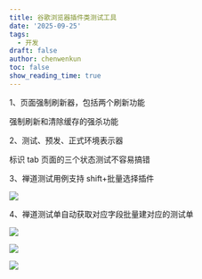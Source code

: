 ```yaml
---
title: 谷歌浏览器插件类测试工具
date: '2025-09-25'
tags:
  - 开发
draft: false
author: chenwenkun
toc: false
show_reading_time: true
---
```

1、页面强制刷新器，包括两个刷新功能

强制刷新和清除缓存的强杀功能

2、测试、预发、正式环境表示器

标识 tab 页面的三个状态测试不容易搞错

3、禅道测试用例支持 shift+批量选择插件

![](https://prod-files-secure.s3.us-west-2.amazonaws.com/c205fb54-92b2-4987-8be3-972b67d27acc/7ca8990d-2ef0-4ad6-8256-c807dbb8b3d5/image.png?X-Amz-Algorithm=AWS4-HMAC-SHA256&X-Amz-Content-Sha256=UNSIGNED-PAYLOAD&X-Amz-Credential=ASIAZI2LB466UWS55RRK%2F20251023%2Fus-west-2%2Fs3%2Faws4_request&X-Amz-Date=20251023T005157Z&X-Amz-Expires=3600&X-Amz-Security-Token=IQoJb3JpZ2luX2VjEIH%2F%2F%2F%2F%2F%2F%2F%2F%2F%2FwEaCXVzLXdlc3QtMiJHMEUCIBujMgLdpv5S9xKFjhYmV3hVGozpPEaMJZbLbyeWezn1AiEAvKpy%2F27ZyvpkfT2TfJ6OxV16bLxFnxXixBU9Rrp%2BvVEq%2FwMIOhAAGgw2Mzc0MjMxODM4MDUiDJuYYFsQa6yEdFhtAyrcAyTjj0WccnLCPTjsX7qp4wIrGpxdEZtC28sPkCIQFwh%2FkztlTqBRnkCddYJvOWmePvKv%2BDoA45SVQ5WzfZOh3vKqMAIUVUxXEhle9SRwqzeLWKXGygI5X0KArgg3Z4MyWAlK4LQQRXthwD8QLWe322fUavLr%2FTqEHarUHRR6pcSQEL6I6pzEg7wCwCPCV32PjkD4YPf%2F%2FBoyj8mDuxRrsWlXOORI4dEqChEbZ7%2FQzkQoK%2BO4AfrLVmiGl9cSzsu7HVsPyyuc72es6bIDrOq%2FKTZdDffoqGn0dZ4v%2FXI5J1Dr55ANzLR5OuxmXKySaqh46yWl%2BKrnxMmABr9iY%2F10M2YuoreHcYHellBhUas6IkGnqh3alLoZpqt%2BTGgTH4EguEI64ayJSer4wGmQ1lFXn5c%2FizE7jpVfkxyhcH2Ere3Zg4ZdWPjeYFlGg%2Ba%2FM4K3YshnfPA9EZzXC9kkVPj1UAYHuFaorSvg2pcxiNhfZYs8ISxX46qBZWnj9tf2pMwiPqSKhGwBKGGx6GsIu3P1nLNJ5iUXYBd3Dt861UonbVVV%2FNEznpTKDb7mRKjrHDwPN%2BNJWuLjj6xF04%2BRt4zNuqOs6PY0BujHOJJCymFl7w6yVcertnO%2Bdf8comlgMKLx5ccGOqUBb7JFdNrWYCmal%2BC4QRz5upLbBEBln3mTh22udLK02kI292JlF9R85905vCaUi4ixUHqGuI4Q35uNsSm2qZdX1Xs6XMoYdLX837eePzLYamDZtN9AqFlmX3042v8F6ze1ThGUa%2BKx8KWxnLTvQMHFrRjcvTyH1JsOdEI%2F8PdXJH7JJwluWllXgdNbMslWlKTBvNv0XztPO%2BArFQYdI5PC1Eivg%2BEz&X-Amz-Signature=27afacec49cfef9dd3bffb1070715c051be5439ba2a494847972049b674c5cac&X-Amz-SignedHeaders=host&x-amz-checksum-mode=ENABLED&x-id=GetObject)

4、禅道测试单自动获取对应字段批量建对应的测试单

![](https://prod-files-secure.s3.us-west-2.amazonaws.com/c205fb54-92b2-4987-8be3-972b67d27acc/1ea39b01-dd1c-4a56-bb09-4fe87447f5c7/image.png?X-Amz-Algorithm=AWS4-HMAC-SHA256&X-Amz-Content-Sha256=UNSIGNED-PAYLOAD&X-Amz-Credential=ASIAZI2LB466UWS55RRK%2F20251023%2Fus-west-2%2Fs3%2Faws4_request&X-Amz-Date=20251023T005157Z&X-Amz-Expires=3600&X-Amz-Security-Token=IQoJb3JpZ2luX2VjEIH%2F%2F%2F%2F%2F%2F%2F%2F%2F%2FwEaCXVzLXdlc3QtMiJHMEUCIBujMgLdpv5S9xKFjhYmV3hVGozpPEaMJZbLbyeWezn1AiEAvKpy%2F27ZyvpkfT2TfJ6OxV16bLxFnxXixBU9Rrp%2BvVEq%2FwMIOhAAGgw2Mzc0MjMxODM4MDUiDJuYYFsQa6yEdFhtAyrcAyTjj0WccnLCPTjsX7qp4wIrGpxdEZtC28sPkCIQFwh%2FkztlTqBRnkCddYJvOWmePvKv%2BDoA45SVQ5WzfZOh3vKqMAIUVUxXEhle9SRwqzeLWKXGygI5X0KArgg3Z4MyWAlK4LQQRXthwD8QLWe322fUavLr%2FTqEHarUHRR6pcSQEL6I6pzEg7wCwCPCV32PjkD4YPf%2F%2FBoyj8mDuxRrsWlXOORI4dEqChEbZ7%2FQzkQoK%2BO4AfrLVmiGl9cSzsu7HVsPyyuc72es6bIDrOq%2FKTZdDffoqGn0dZ4v%2FXI5J1Dr55ANzLR5OuxmXKySaqh46yWl%2BKrnxMmABr9iY%2F10M2YuoreHcYHellBhUas6IkGnqh3alLoZpqt%2BTGgTH4EguEI64ayJSer4wGmQ1lFXn5c%2FizE7jpVfkxyhcH2Ere3Zg4ZdWPjeYFlGg%2Ba%2FM4K3YshnfPA9EZzXC9kkVPj1UAYHuFaorSvg2pcxiNhfZYs8ISxX46qBZWnj9tf2pMwiPqSKhGwBKGGx6GsIu3P1nLNJ5iUXYBd3Dt861UonbVVV%2FNEznpTKDb7mRKjrHDwPN%2BNJWuLjj6xF04%2BRt4zNuqOs6PY0BujHOJJCymFl7w6yVcertnO%2Bdf8comlgMKLx5ccGOqUBb7JFdNrWYCmal%2BC4QRz5upLbBEBln3mTh22udLK02kI292JlF9R85905vCaUi4ixUHqGuI4Q35uNsSm2qZdX1Xs6XMoYdLX837eePzLYamDZtN9AqFlmX3042v8F6ze1ThGUa%2BKx8KWxnLTvQMHFrRjcvTyH1JsOdEI%2F8PdXJH7JJwluWllXgdNbMslWlKTBvNv0XztPO%2BArFQYdI5PC1Eivg%2BEz&X-Amz-Signature=c1b97def89cb1c5f24a71d39b85ec1f0b2c768006754d1686027d4b123784b46&X-Amz-SignedHeaders=host&x-amz-checksum-mode=ENABLED&x-id=GetObject)

![](https://prod-files-secure.s3.us-west-2.amazonaws.com/c205fb54-92b2-4987-8be3-972b67d27acc/fa727f1d-546c-42aa-9508-d8d3d1275bcd/image.png?X-Amz-Algorithm=AWS4-HMAC-SHA256&X-Amz-Content-Sha256=UNSIGNED-PAYLOAD&X-Amz-Credential=ASIAZI2LB466UWS55RRK%2F20251023%2Fus-west-2%2Fs3%2Faws4_request&X-Amz-Date=20251023T005157Z&X-Amz-Expires=3600&X-Amz-Security-Token=IQoJb3JpZ2luX2VjEIH%2F%2F%2F%2F%2F%2F%2F%2F%2F%2FwEaCXVzLXdlc3QtMiJHMEUCIBujMgLdpv5S9xKFjhYmV3hVGozpPEaMJZbLbyeWezn1AiEAvKpy%2F27ZyvpkfT2TfJ6OxV16bLxFnxXixBU9Rrp%2BvVEq%2FwMIOhAAGgw2Mzc0MjMxODM4MDUiDJuYYFsQa6yEdFhtAyrcAyTjj0WccnLCPTjsX7qp4wIrGpxdEZtC28sPkCIQFwh%2FkztlTqBRnkCddYJvOWmePvKv%2BDoA45SVQ5WzfZOh3vKqMAIUVUxXEhle9SRwqzeLWKXGygI5X0KArgg3Z4MyWAlK4LQQRXthwD8QLWe322fUavLr%2FTqEHarUHRR6pcSQEL6I6pzEg7wCwCPCV32PjkD4YPf%2F%2FBoyj8mDuxRrsWlXOORI4dEqChEbZ7%2FQzkQoK%2BO4AfrLVmiGl9cSzsu7HVsPyyuc72es6bIDrOq%2FKTZdDffoqGn0dZ4v%2FXI5J1Dr55ANzLR5OuxmXKySaqh46yWl%2BKrnxMmABr9iY%2F10M2YuoreHcYHellBhUas6IkGnqh3alLoZpqt%2BTGgTH4EguEI64ayJSer4wGmQ1lFXn5c%2FizE7jpVfkxyhcH2Ere3Zg4ZdWPjeYFlGg%2Ba%2FM4K3YshnfPA9EZzXC9kkVPj1UAYHuFaorSvg2pcxiNhfZYs8ISxX46qBZWnj9tf2pMwiPqSKhGwBKGGx6GsIu3P1nLNJ5iUXYBd3Dt861UonbVVV%2FNEznpTKDb7mRKjrHDwPN%2BNJWuLjj6xF04%2BRt4zNuqOs6PY0BujHOJJCymFl7w6yVcertnO%2Bdf8comlgMKLx5ccGOqUBb7JFdNrWYCmal%2BC4QRz5upLbBEBln3mTh22udLK02kI292JlF9R85905vCaUi4ixUHqGuI4Q35uNsSm2qZdX1Xs6XMoYdLX837eePzLYamDZtN9AqFlmX3042v8F6ze1ThGUa%2BKx8KWxnLTvQMHFrRjcvTyH1JsOdEI%2F8PdXJH7JJwluWllXgdNbMslWlKTBvNv0XztPO%2BArFQYdI5PC1Eivg%2BEz&X-Amz-Signature=2b6acdd1d57f0f48932abc7f0300a53c1be4e328f578250f3f4e1a9824d91cfd&X-Amz-SignedHeaders=host&x-amz-checksum-mode=ENABLED&x-id=GetObject)

![](https://prod-files-secure.s3.us-west-2.amazonaws.com/c205fb54-92b2-4987-8be3-972b67d27acc/2a374ca8-3be3-4978-8ee1-2331f1db0267/image.png?X-Amz-Algorithm=AWS4-HMAC-SHA256&X-Amz-Content-Sha256=UNSIGNED-PAYLOAD&X-Amz-Credential=ASIAZI2LB466UWS55RRK%2F20251023%2Fus-west-2%2Fs3%2Faws4_request&X-Amz-Date=20251023T005157Z&X-Amz-Expires=3600&X-Amz-Security-Token=IQoJb3JpZ2luX2VjEIH%2F%2F%2F%2F%2F%2F%2F%2F%2F%2FwEaCXVzLXdlc3QtMiJHMEUCIBujMgLdpv5S9xKFjhYmV3hVGozpPEaMJZbLbyeWezn1AiEAvKpy%2F27ZyvpkfT2TfJ6OxV16bLxFnxXixBU9Rrp%2BvVEq%2FwMIOhAAGgw2Mzc0MjMxODM4MDUiDJuYYFsQa6yEdFhtAyrcAyTjj0WccnLCPTjsX7qp4wIrGpxdEZtC28sPkCIQFwh%2FkztlTqBRnkCddYJvOWmePvKv%2BDoA45SVQ5WzfZOh3vKqMAIUVUxXEhle9SRwqzeLWKXGygI5X0KArgg3Z4MyWAlK4LQQRXthwD8QLWe322fUavLr%2FTqEHarUHRR6pcSQEL6I6pzEg7wCwCPCV32PjkD4YPf%2F%2FBoyj8mDuxRrsWlXOORI4dEqChEbZ7%2FQzkQoK%2BO4AfrLVmiGl9cSzsu7HVsPyyuc72es6bIDrOq%2FKTZdDffoqGn0dZ4v%2FXI5J1Dr55ANzLR5OuxmXKySaqh46yWl%2BKrnxMmABr9iY%2F10M2YuoreHcYHellBhUas6IkGnqh3alLoZpqt%2BTGgTH4EguEI64ayJSer4wGmQ1lFXn5c%2FizE7jpVfkxyhcH2Ere3Zg4ZdWPjeYFlGg%2Ba%2FM4K3YshnfPA9EZzXC9kkVPj1UAYHuFaorSvg2pcxiNhfZYs8ISxX46qBZWnj9tf2pMwiPqSKhGwBKGGx6GsIu3P1nLNJ5iUXYBd3Dt861UonbVVV%2FNEznpTKDb7mRKjrHDwPN%2BNJWuLjj6xF04%2BRt4zNuqOs6PY0BujHOJJCymFl7w6yVcertnO%2Bdf8comlgMKLx5ccGOqUBb7JFdNrWYCmal%2BC4QRz5upLbBEBln3mTh22udLK02kI292JlF9R85905vCaUi4ixUHqGuI4Q35uNsSm2qZdX1Xs6XMoYdLX837eePzLYamDZtN9AqFlmX3042v8F6ze1ThGUa%2BKx8KWxnLTvQMHFrRjcvTyH1JsOdEI%2F8PdXJH7JJwluWllXgdNbMslWlKTBvNv0XztPO%2BArFQYdI5PC1Eivg%2BEz&X-Amz-Signature=0bd8cf8842161ba780d1a0466c11a64800ae9fef43e5819387ccc6a74b9c873f&X-Amz-SignedHeaders=host&x-amz-checksum-mode=ENABLED&x-id=GetObject)
